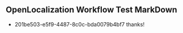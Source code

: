 ## OpenLocalization Workflow Test MarkDown
* 201be503-e5f9-4487-8c0c-bda0079b4bf7 thanks!

<!--HONumber=Feb17_HO2-->


